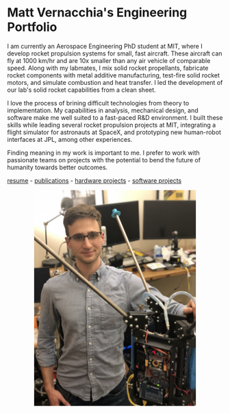 # Matt Vernacchia's Engineering Portfolio

I am currently an Aerospace Engineering PhD student at MIT, where I develop rocket propulsion systems for small, fast aircraft. These aircraft can fly at 1000 km/hr and are 10x smaller than any air vehicle of comparable speed. Along with my labmates, I mix solid rocket propellants, fabricate rocket components with metal additive manufacturing, test-fire solid rocket motors, and simulate combustion and heat transfer. I led the development of our lab's solid rocket capabilities from a clean sheet.

I love the process of brining difficult technologies from theory to implementation. My capabilities in analysis, mechanical design, and software make me well suited to a fast-paced R&D environment. I built these skills while leading several rocket propulsion projects at MIT, integrating a flight simulator for astronauts at SpaceX, and prototyping new human-robot interfaces at JPL, among other experiences.

Finding meaning in my work is important to me. I prefer to work with passionate teams on projects with the potential to bend the future of humanity towards better outcomes.

[resume](resume.md) - [publications](publications.md) - [hardware projects](hardware_projects.md) - [software projects](software_projects.md)

<div style="text-align:center"><img src="assets/images/matt_with_jet.jpg" width=75%></div>
